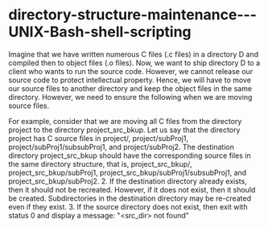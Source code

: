 # directory-structure-maintenance---UNIX-Bash-shell-scripting

Imagine that we have written numerous C files (.c files) in a directory D and compiled then to object
files (.o files). Now, we want to ship directory D to a client who wants to run the source code. However, we cannot release our source code to protect intellectual property. Hence, we will have to move our source files to another directory and keep the object files in the same directory. However, we need to ensure the following when we are moving source files.

For example, consider that we are moving all C files from the directory project to the directory project_src_bkup. Let us say that the directory project has C source files in project/, project/subProj1, project/subProj1/subsubProj1, and project/subProj2.
The destination directory project_src_bkup should have the corresponding source files in the same directory structure, that is, project_src_bkup/, project_src_bkup/subProj1, project_src_bkup/subProj1/subsubProj1, and project_src_bkup/subProj2.
2. If the destination directory already exists, then it should not be recreated. However, if it does not exist, then it should be created. Subdirectories in the destination directory may be re-created even if they exist.
3. If the source directory does not exist, then exit with status 0 and display a message:
  "<src_dir> not found"
